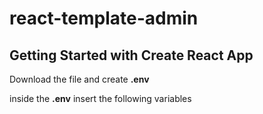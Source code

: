 # react-template-admin

## Getting Started with Create React App

Download the file and create **.env**

inside the **.env** insert the following variables



